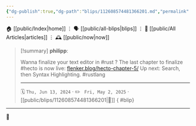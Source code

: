 ```yaml
---
{"dg-publish":true,"dg-path":"blips/112608574481366201.md","permalink":"/blips/112608574481366201/","title":"philipp on mastodon @ 2024-06-13"}
---
```



<div class="transclusion internal-embed is-loaded"><div class="markdown-embed">




🏠 [[public/Index\|home]]  ⋮ 🗣️ [[public/all-blips\|blips]] ⋮  📝 [[public/All Articles\|articles]]  ⋮ 🕰️ [[public/now\|now]]


</div></div>


> [!summary] **philipp**:
>
> Wanna finalize your text editor in #rust ? The last chapter to finalize #hecto  is now live: [flenker.blog/hecto-chapter-5/](https://flenker.blog/hecto-chapter-5/)
> Up next: Search, then Syntax Highlighting.
> #rustlang
> - - -
>
> 🗓️ <code>Thu, Jun 13, 2024</code>  · ✏️ <code> Fri, May 2, 2025</code>  · [[public/blips/112608574481366201\|🔗]]
{ #blip}


- - -

 👾
